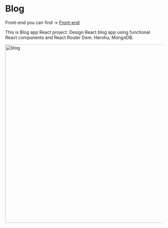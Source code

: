 # Blog
Front-end you can find -> [Front-end](https://github.com/laimonaslukos/new-blog-front-end)

This is Blog app React project. Design React blog app using functional React components and React Router Dom. Herohu, MongoDB. 

<img width="572" alt="blog" src="https://user-images.githubusercontent.com/79200136/134781604-ab4f0504-2e42-43e2-8438-309614d7de77.png">
